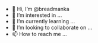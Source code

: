 - 👋 Hi, I’m @breadmanka
- 👀 I’m interested in ...
- 🌱 I’m currently learning ...
- 💞️ I’m looking to collaborate on ...
- 📫 How to reach me ...

<!---
breadmanka/breadmanka is a ✨ special ✨ repository because its `README.md` (this file) appears on your GitHub profile.
You can click the Preview link to take a look at your changes.
--->
